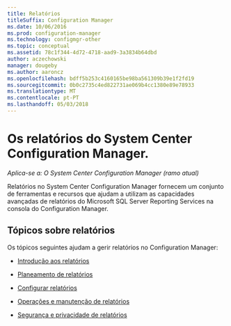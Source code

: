 ```yaml
---
title: Relatórios
titleSuffix: Configuration Manager
ms.date: 10/06/2016
ms.prod: configuration-manager
ms.technology: configmgr-other
ms.topic: conceptual
ms.assetid: 78c1f344-4d72-4718-aad9-3a3834b64dbd
author: aczechowski
manager: dougeby
ms.author: aaroncz
ms.openlocfilehash: bdff5b253c4160165be98ba561309b39e1f2fd19
ms.sourcegitcommit: 0b0c2735c4ed822731ae069b4cc1380e89e78933
ms.translationtype: MT
ms.contentlocale: pt-PT
ms.lasthandoff: 05/03/2018
---
```

# <a name="reporting-in-system-center-configuration-manager"></a>Os relatórios do System Center Configuration Manager.

*Aplica-se a: O System Center Configuration Manager (ramo atual)*

Relatórios no System Center Configuration Manager fornecem um conjunto de ferramentas e recursos que ajudam a utilizam as capacidades avançadas de relatórios do Microsoft SQL Server Reporting Services na consola do Configuration Manager.  

## <a name="reporting-topics"></a>Tópicos sobre relatórios  
 Os tópicos seguintes ajudam a gerir relatórios no Configuration Manager:  

-   [Introdução aos relatórios](introduction-to-reporting.md)  

-   [Planeamento de relatórios](planning-for-reporting.md)  

-   [Configurar relatórios](configuring-reporting.md)  

-   [Operações e manutenção de relatórios](operations-and-maintenance-for-reporting.md)  

-   [Segurança e privacidade de relatórios](security-and-privacy-for-reporting.md)  
